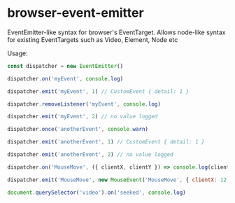 # browser-event-emitter
EventEmitter-like syntax for browser's EventTarget. Allows node-like syntax for existing EventTargets such as Video, Element, Node etc

Usage:
```js
const dispatcher = new EventEmitter()

dispatcher.on('myEvent', console.log)

dispatcher.emit('myEvent', 1) // CustomEvent { detail: 1 }

dispatcher.removeListener('myEvent', console.log)

dispatcher.emit('myEvent', 2) // no value logged

dispatcher.once('anotherEvent', console.warn)

dispatcher.emit('anotherEvent', 1) // CustomEvent { detail: 1 }

dispatcher.emit('anotherEvent', 2) // no value logged

dispatcher.on('MouseMove', ({ clientX, clientY }) => console.log(clientX, clientY))

dispatcher.emit('MouseMove', new MouseEvent('MouseMove', { clientX: 12, clientY: 48 })) // 12, 48

document.querySelector('video').on('seeked', console.log)
```
